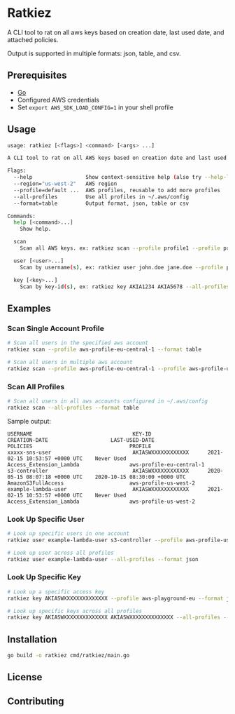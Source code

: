 # Ratkiez

A CLI tool to rat on all aws keys based on creation date, last used date, and attached policies.

Output is supported in multiple formats: json, table, and csv.

## Prerequisites

- [Go](https://golang.org/doc/install)
- Configured AWS credentials
- Set `export AWS_SDK_LOAD_CONFIG=1` in your shell profile

## Usage

```bash
usage: ratkiez [<flags>] <command> [<args> ...]

A CLI tool to rat on all AWS keys based on creation date and last used date

Flags:
  --help                 Show context-sensitive help (also try --help-long and --help-man).
  --region="us-west-2"   AWS region
  --profile=default ...  AWS profiles, reusable to add more profiles
  --all-profiles         Use all profiles in ~/.aws/config
  --format=table         Output format, json, table or csv

Commands:
  help [<command>...]
    Show help.

  scan
    Scan all AWS keys. ex: ratkiez scan --profile profile1 --profile profile2

  user [<user>...]
    Scan by username(s), ex: ratkiez user john.doe jane.doe --profile profile1

  key [<key>...]
    Scan by key-id(s), ex: ratkiez key AKIA1234 AKIA5678 --all-profiles
```

## Examples

### Scan Single Account Profile
```bash
# Scan all users in the specified aws account
ratkiez scan --profile aws-profile-eu-central-1 --format table

# Scan all users in multiple aws account
ratkiez scan --profile aws-profile-eu-central-1 --profile aws-profile-us-west-2 --format table

```

### Scan All Profiles
```bash
# Scan all users in all aws accounts configured in ~/.aws/config
ratkiez scan --all-profiles --format table
```

Sample output:
```
USERNAME                                KEY-ID                  CREATION-DATE                    LAST-USED-DATE                 POLICIES                               PROFILE
xxxxx-sns-user                          AKIASWXXXXXXXXXXXX      2021-02-15 10:53:57 +0000 UTC    Never Used                     Access_Extension_Lambda                aws-profile-eu-central-1
s3-controller                           AKIASWXXXXXXXXXXXX      2020-05-15 08:07:18 +0000 UTC    2020-10-15 08:30:00 +0000 UTC  AmazonS3FullAccess                     aws-profile-us-west-2
example-lambda-user                     AKIASWXXXXXXXXXXXX      2021-02-15 10:53:57 +0000 UTC    Never Used                     Access_Extension_Lambda                aws-profile-us-west-2
```

### Look Up Specific User
```bash
# Look up specific users in one account
ratkiez user example-lambda-user s3-controller --profile aws-profile-us-west-2 --format json

# Look up user across all profiles
ratkiez user example-lambda-user --all-profiles --format json
```

### Look Up Specific Key
```bash
# Look up a specific access key
ratkiez key AKIASWXXXXXXXXXXXXXX --profile aws-playground-eu --format json

# Look up specific keys across all profiles
ratkiez key AKIASWXXXXXXXXXXXXXX AKIASWXXXXXXXXXXXXXX --all-profiles --format json
```

## Installation

```bash
go build -o ratkiez cmd/ratkiez/main.go
```

## License

## Contributing
